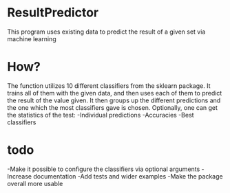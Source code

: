 # ResultPredictor
This program uses existing data to predict the result of a given set via machine learning

# How?
The function utilizes 10 different classifiers from the sklearn package. 
It trains all of them with the given data, and then uses each of them to predict
the result of the value given. It then groups up the different predictions and 
the one which the most classifiers gave is chosen.
Optionally, one can get the statistics of the test:
  -Individual predictions 
  -Accuracies
  -Best classifiers
  
# todo
  -Make it possible to configure the classifiers via optional arguments
  -Increase documentation
  -Add tests and wider examples
  -Make the package overall more usable

